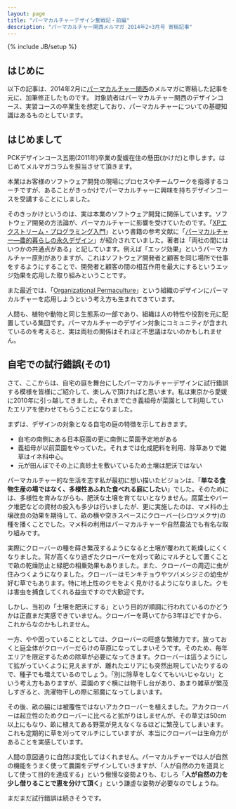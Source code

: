 ```yaml
---
layout: page
title: "パーマカルチャーデザイン奮戦記・前編"
description: "パーマカルチャー関西メルマガ 2014年2+3月号 寄稿記事"
---
```

{% include JB/setup %}
## はじめに

以下の記事は、2014年2月に[パーマカルチャー関西]()のメルマガに寄稿した記事を元に、加筆修正したものです。
対象読者はパーマカルチャー関西のデザインコース、実習コースの卒業生を想定しており、パーマカルチャーについての基礎知識はあるものとしています。

## はじめまして
PCKデザインコース五期(2011年)卒業の愛媛在住の懸田(かけだ)と申します。はじめてメルマガコラムを担当させて頂きます。

本業はお客様のソフトウェア開発の現場にプロセスやチームワークを指導するコーチですが、あることがきっかけでパーマカルチャーに興味を持ちデザインコースを受講することにしました。

そのきっかけというのは、実は本業のソフトウェア開発に関係しています。ソフトウェア開発の方法論が、パーマカルチャーに影響を受けていたのです。「[XPエクストリーム・プログラミング入門](http://amzn.to/1k2vMXt)」という書籍の参考文献に「[パーマカルチャー―農的暮らしの永久デザイン](http://amzn.to/1k2vVKz)」が紹介されていました。著者は「両社の間にはいつかの共通点がある」と記しています。例えば「エッジ効果」というパーマカルチャー原則がありますが、これはソフトウェア開発者と顧客を同じ場所で仕事をするようにすることで、開発者と顧客の間の相互作用を最大にするというエッジ効果を応用した取り組みということです。

また最近では、「[Organizational Permaculture](http://newtechusa.net/?p=5608)」という組織のデザインにパーマカルチャーを応用しようという考え方も生まれてきています。

人間も、植物や動物と同じ生態系の一部であり、組織は人の特性や役割を元に配置している集団です。パーマカルチャーのデザイン対象にコミュニティが含まれているのを考えると、実は両社の関係はそれほど不思議はないのかもしれません。

## 自宅での試行錯誤(その1)

さて、ここからは、自宅の庭を舞台にしたパーマカルチャーデザインに試行錯誤する模様を皆様にご紹介して、楽しんで頂ければと思います。私は東京から愛媛に2010年に引っ越してきました。それまで亡き義祖母が菜園として利用していたエリアを使わせてもらうことになりました。

まずは、デザインの対象となる自宅の庭の特徴を示しておきます。

* 自宅の南側にある日本庭園の更に南側に菜園予定地がある
* 義祖母が以前菜園をやっていた。それまでは化成肥料を利用、除草ありで雑草はイネ科中心。
* 元が田んぼでその上に真砂土を敷いているため土壌は肥沃ではない

パーマカルチャー的な生活を志す私が最初に想い描いたビジョンは、「**単なる食物生産の場ではなく、多様性あふれた食べれる庭にしたい**」でした。そのためには、多様性を育みながらも、肥沃な土壌を育てないとなりません。腐葉土やバーク堆肥などの資材の投入も多少は行いましたが、更に実施したのは、マメ科の土壌改良の効果を期待して、畝の横や空きスペースにクローバー(シロツメクサ)の種を播くことでした。マメ科の利用はパーマカルチャーや自然農法でも有名な取り組みです。

実際にクローバーの種を蒔き繁茂するようになると土壌が覆われて乾燥しにくくなりました。背が高くなり過ぎたクローバーを刈って畝にマルチとして置くことで畝の乾燥防止と緑肥の相乗効果もありました。また、クローバーの周辺に虫が住みつくようになりました。クローバーはモンキチョウやツバメシジミの幼虫が好む草でもあります。特に地上性のクモをよく見かけるようになりました。クモは害虫を捕食してくれる益虫ですので大歓迎です。

しかし、当初の「土壌を肥沃にする」という目的が順調に行われているのかどうかは正直まだ実感できていません。クローバーを蒔いてから3年ほどですから、これからなのかもしれません。

一方、やや困っていることとしては、クローバーの旺盛な繁殖力です。放っておくと庭全体がクローバーだらけの草原になってしまいそうです。そのため、毎年エリアを限定するための除草が必要になってきます。クローバーは這うようにして拡がっていくように見えますが、離れたエリアにも突然出現していたりするので、種子でも増えているのでしょう。「別に除草をしなくてもいいじゃない」という考え方もありますが、菜園のすぐ横には物干し台があり、あまり雑草が繁茂しすぎると、洗濯物干しの際に邪魔になってしまいます。

その後、畝の脇には被覆性ではないアカクローバーを植えました。アカクローバーは起立性のためクローバーに比べると拡がりはしませんが、その草丈は50cm以上にもなり、畝に植えてある野菜が見えなくなるほどに繁茂してしまいます。これも定期的に草を刈ってマルチにしていますが、本当にクローバーは生命力があることを実感しています。

人間の意図通りに自然は変化してはくれません。パーマカルチャーでは人が自然の機能をうまく使って農園をデザインしていきますが、「人が自然の力を道具として使って目的を達成する」という傲慢な姿勢よりも、むしろ「**人が自然の力を少し借りることで恵を分けて頂く**」という謙虚な姿勢が必要なのでしょうね。

まだまだ試行錯誤は続きそうです。
